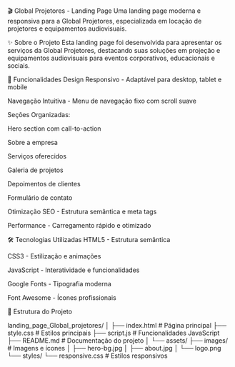 🎬 Global Projetores - Landing Page
Uma landing page moderna e responsiva para a Global Projetores, especializada em locação de projetores e equipamentos audiovisuais.

✨ Sobre o Projeto
Esta landing page foi desenvolvida para apresentar os serviços da Global Projetores, destacando suas soluções em projeção e equipamentos audiovisuais para eventos corporativos, educacionais e sociais.

🚀 Funcionalidades
Design Responsivo - Adaptável para desktop, tablet e mobile

Navegação Intuitiva - Menu de navegação fixo com scroll suave

Seções Organizadas:

Hero section com call-to-action

Sobre a empresa

Serviços oferecidos

Galeria de projetos

Depoimentos de clientes

Formulário de contato

Otimização SEO - Estrutura semântica e meta tags

Performance - Carregamento rápido e otimizado

🛠 Tecnologias Utilizadas
HTML5 - Estrutura semântica

CSS3 - Estilização e animações

JavaScript - Interatividade e funcionalidades

Google Fonts - Tipografia moderna

Font Awesome - Ícones profissionais

📁 Estrutura do Projeto

landing_page_Global_projetores/
│
├── index.html              # Página principal
├── style.css               # Estilos principais
├── script.js               # Funcionalidades JavaScript
├── README.md               # Documentação do projeto
│
└── assets/
    ├── images/             # Imagens e ícones
    │   ├── hero-bg.jpg
    │   ├── about.jpg
    │   └── logo.png
    └── styles/
        └── responsive.css  # Estilos responsivos
